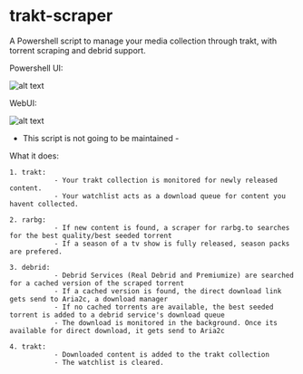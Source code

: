 # trakt-scraper

A Powershell script to manage your media collection through trakt, with torrent scraping and debrid support.

Powershell UI:

![alt text](https://lh3.googleusercontent.com/taE-pNtYfs6TXtQeFcHc5a1rhvqvy4_4PDWd_xXDcj8bQjyFhZd8pBljJ9xIhoh0Wdaal_UG3ToUtFbGM8g55Dwsz-v_pocqg12c24VgYT8SpTNK885A4o-Ya6XzbdN17tnOa-j8UgZvxd2g5zVUookeqH7LOFGiiDO3bfK3AhtS_8QlpazXYYkVI4o2wNzbTTF3WILfx51ADUEoRK4FbypTTefrP5CPjvgUzTSEr_16wBpWCVJStkBxdTp7q1w1vR24QS-CusI3RIyLn6YhT9bE_mPWdqtDPYKPpNbnKBRQbZtO16s7Mgykiiz3irmunUbGkLn8SrjNJgnCFRtAX_RC9IkoT_ANZeyQNivrgF6ftr6n5WD0kxIgG6jPbSH3UB8X3eR9Jte696yhS98JVemADLbffFagVDL40VeeIBYDTmOhUo0eIvXnZd-uIrdYGgiXnGQVJhAZFaozEhUCo8_6cTVw-rzQbXQpLzraVdcoHOPWrdBkEPBrTnUuEO4m3HrrLaCLVRDxdRx5wRnTygOcyPVmS_UH9gPOFePzAz9utgkSk1xmSHkTxKpavAYU1pBN5JEghC_9bnn7usftLDPIXl8JBP-XEaTjFcmOhzn9077fg3orRDzKfVZf7o_7bY4H6CreVpCf3s8bK2k3QgwZ16-gIMWD3JDUQHzcQEYREye5HnvGXydkjiNE9Q=w1354-h863-no?authuser=0)

WebUI:

![alt text](https://lh3.googleusercontent.com/k66CfSLDX42_3it0xwDR4CcTwOMW4qdnbXaDjqU1SkWzTUjYzcv-i-dQeBdi8l7-8ibjqS9OhRVMZ8FfqC3coAgislMBOuGfdhK2qVo169K3D75V7X5zy5uQrtBrVol3UKj1eDbRk3Rh9pnmeow-0pTX1uZdq1UscXSo7AGkwV01ouye7s9E_epDUaH5Vv4Kb0RmxVrikK-jbRe-bIOz0JQ67ZnQQqv1W8JJTEFaLwPr9pr_6R-rC5Y7mQgZYhFFdzL5MUyhOepgWrVnyAcZqhG8u8aTBid2pw5O05qD_8zIK2VHZqVA1aiAsBUcyUwW5D5OmMnJrHj85_FYPfWfjfLWLT_3p2d4ZhhElK2GIE4lieal3T3t2Fc_axKOSXAePDs3CUz5LoACrzKieIFm2NZlbfrOZ7_bK3QOIu3xE6JkLvOLSK69vmRgi6oEFU3HIZAcERFYWuuLzr5pt5Xa-O2rGGtKsN3xKddn2MatZGZ5_ezboCv03t6i9EXxYwqqXapsDWeWVprIUV296OQxb9eo6fHaCmjYAhQ0FcvMMyEudNRpZWjMGREFpGlYFTR0j32nbvSBBFCD-oa3kNbU2Xgt34TtUWLIEijO2ji3bIuFhO2la7IUwMkConVaEbqRy2catbQUfbybXifpbY8UGdJy9PKmwve7e7Pzv2c8W0Zc1aY8oYHRt6ZSrRFJSA=w1354-h867-no?authuser=0)

- This script is not going to be maintained -

What it does:
    
    1. trakt:
               - Your trakt collection is monitored for newly released content.
               - Your watchlist acts as a download queue for content you havent collected.
    
    2. rarbg:
               - If new content is found, a scraper for rarbg.to searches for the best quality/best seeded torrent
               - If a season of a tv show is fully released, season packs are prefered.
    
    3. debrid: 
               - Debrid Services (Real Debrid and Premiumize) are searched for a cached version of the scraped torrent
               - If a cached version is found, the direct download link gets send to Aria2c, a download manager
               - If no cached torrents are available, the best seeded torrent is added to a debrid service's download queue
               - The download is monitored in the background. Once its available for direct download, it gets send to Aria2c
               
    4. trakt:
               - Downloaded content is added to the trakt collection
               - The watchlist is cleared.
